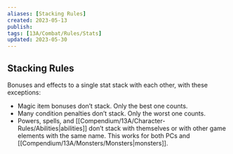```yaml
---
aliases: [Stacking Rules]
created: 2023-05-13
publish: 
tags: [13A/Combat/Rules/Stats]
updated: 2023-05-30
---
```


## Stacking Rules

Bonuses and effects to a single stat stack with each other, with these exceptions:

- Magic item bonuses don’t stack. Only the best one counts.
- Many condition penalties don’t stack. Only the worst one counts.
- Powers, spells, and [[Compendium/13A/Character-Rules/Abilities|abilities]] don’t stack with themselves or with other game elements with the same name. This works for both PCs and [[Compendium/13A/Monsters/Monsters|monsters]].